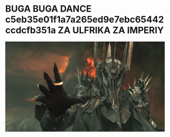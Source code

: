 # BUGA BUGA DANCE  c5eb35e01f1a7a265ed9e7ebc65442ccdcfb351a ZA ULFRIKA ZA IMPERIY 
![alt text](https://github.com/PadfootML/GitLaba/blob/master/Sauron.jpg)
